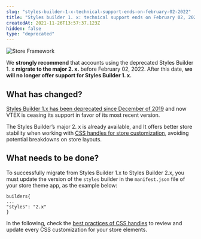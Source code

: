 ```yaml
---
slug: "styles-builder-1-x-technical-support-ends-on-february-02-2022"
title: "Styles builder 1. x: technical support ends on February 02, 2022"
createdAt: 2021-11-26T13:57:37.123Z
hidden: false
type: "deprecated"
---
```


![Store Framework](https://raw.githubusercontent.com/vtexdocs/dev-portal-content/main/images/styles-builder-1-x-technical-support-ends-on-february-02-2022-0.png)

We **strongly recommend** that accounts using the deprecated Styles Builder 1. x **migrate to the major 2. x.** before February 02, 2022. After this date, **we will no longer offer support for Styles Builder 1. x.**

## What has changed?

[Styles Builder 1.x has been deprecated since December of 2019](https://vtex.io/docs/releases/2019-week-43-44/css-selectors-deprecation/) and now VTEX is ceasing its support in favor of its most recent version.

The Styles Builder’s major 2. x is already available, and It offers better store stability when working with [CSS handles for store customization](https://developers.vtex.com/vtex-developer-docs/docs/vtex-io-documentation-using-css-handles-for-store-customization), avoiding potential breakdowns on store layouts.

## What needs to be done?

To successfully migrate from Styles Builder 1.x to Styles Builder 2.x, you must update the version of the `styles` builder in the `manifest.json` file of your store theme app, as the example below:

```
builders{
...
"styles": "2.x"
}
```

In the following, check the [best practices of CSS handles](https://developers.vtex.com/vtex-developer-docs/docs/vtex-io-documentation-using-css-handles-for-store-customization#best-practices) to review and update every CSS customization for your store elements.
